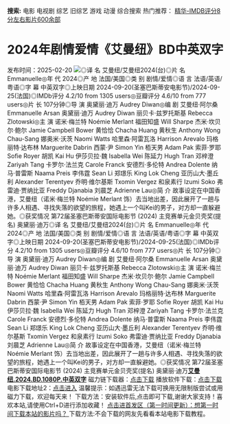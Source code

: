 **搜索:** 电影 电视剧 综艺 旧综艺 游戏 动漫 综合搜索 热门推荐： [精华-IMDB评分8分左右影片600余部](https://www.dytt8.com/html/gndy/jddy/20160320/50510.html)
# 2024年剧情爱情《艾曼纽》BD中英双字
发布时间：2025-02-20 
![](https://img9.doubanio.com/view/photo/l_ratio_poster/public/p2910141331.jpg)◎译 名 艾曼纽/艾曼纽2024(台)◎片 名 Emmanuelle◎年 代 2024◎产 地 法国/美国◎类 别 剧情/爱情◎语 言 法语/英语/粤语◎字 幕 中英双字◎上映日期 2024-09-20(圣塞巴斯蒂安电影节)/2024-09-25(法国)◎IMDb评分 4.2/10 from 1305 users◎豆瓣评分 4.6/10 from 777 users◎片 长 107分钟◎导 演 奥黛丽·迪万 Audrey Diwan◎编 剧 艾曼纽·阿尔桑 Emmanuelle Arsan 奥黛丽·迪万 Audrey Diwan 丽贝卡·兹罗托斯基 Rebecca Zlotowski◎主 演 诺米·梅兰特 Noémie Merlant 福田知盛 Will Sharpe 杰米·坎贝尔·鲍尔 Jamie Campbell Bower 黄恰恰 Chacha Huang 黄秋生 Anthony Wong Chau-Sang 娜奥米·沃茨 Naomi Watts 哈里森·阿雷瓦洛 Harrison Arevalo 玛格丽特·达布林 Marguerite Dabrin 西蒙·尹 Simon Yin 栢天男 Adam Pak 索菲·罗耶 Sofie Royer 胡凯 Kai Hu 伊莎贝拉·魏 Isabella Wei 陈延力 Hugh Tran 邓梓澄 Zariyah Tang 卡罗尔·法兰克 Carole Franck 安德烈·多伦特 Andrea Dolente 纳马·普雷斯 Naama Preis 李伟霆 Sean Li 郑璟乐 King Lok Cheng 亚历山大·墨丘利 Alexander Terentyev 乔明·维尔基斯 Txomin Vergez 和泉素行 Izumi Soko 弗雷迪·贾纳比亚 Freddy Djanabia 刘晨芝 Adrienne Lau◎简 介 故事设定在中国香港，艾曼纽（诺米·梅兰特 Noémie Merlant 饰）去当地出差，因此展开了一趟与许多人相遇、寻找失落的欲望的旅程，她遇上一个叫Kei的男子，对方却一直躲避她。◎获奖情况 第72届圣塞巴斯蒂安国际电影节 (2024) 主竞赛单元金贝壳奖(提名) 奥黛丽·迪万◎译 名 艾曼纽/艾曼纽2024(台)◎片 名 Emmanuelle◎年 代 2024◎产 地 法国/美国◎类 别 剧情/爱情◎语 言 法语/英语/粤语◎字 幕 中英双字◎上映日期 2024-09-20(圣塞巴斯蒂安电影节)/2024-09-25(法国)◎IMDb评分 4.2/10 from 1305 users◎豆瓣评分 4.6/10 from 777 users◎片 长 107分钟◎导 演 奥黛丽·迪万 Audrey Diwan◎编 剧 艾曼纽·阿尔桑 Emmanuelle Arsan 奥黛丽·迪万 Audrey Diwan 丽贝卡·兹罗托斯基 Rebecca Zlotowski◎主 演 诺米·梅兰特 Noémie Merlant 福田知盛 Will Sharpe 杰米·坎贝尔·鲍尔 Jamie Campbell Bower 黄恰恰 Chacha Huang 黄秋生 Anthony Wong Chau-Sang 娜奥米·沃茨 Naomi Watts 哈里森·阿雷瓦洛 Harrison Arevalo 玛格丽特·达布林 Marguerite Dabrin 西蒙·尹 Simon Yin 栢天男 Adam Pak 索菲·罗耶 Sofie Royer 胡凯 Kai Hu 伊莎贝拉·魏 Isabella Wei 陈延力 Hugh Tran 邓梓澄 Zariyah Tang 卡罗尔·法兰克 Carole Franck 安德烈·多伦特 Andrea Dolente 纳马·普雷斯 Naama Preis 李伟霆 Sean Li 郑璟乐 King Lok Cheng 亚历山大·墨丘利 Alexander Terentyev 乔明·维尔基斯 Txomin Vergez 和泉素行 Izumi Soko 弗雷迪·贾纳比亚 Freddy Djanabia 刘晨芝 Adrienne Lau◎简 介 故事设定在中国香港，艾曼纽（诺米·梅兰特 Noémie Merlant 饰）去当地出差，因此展开了一趟与许多人相遇、寻找失落的欲望的旅程，她遇上一个叫Kei的男子，对方却一直躲避她。◎获奖情况 第72届圣塞巴斯蒂安国际电影节 (2024) 主竞赛单元金贝壳奖(提名) 奥黛丽·迪万[**艾曼纽.2024.BD.1080P.中英双字**](magnet:?xt=urn:btih:ea12d4f9a5e26b307c8519d3338141abca0755f7&dn=%e9%98%b3%e5%85%89%e7%94%b5%e5%bd%b1dygod.org.%e8%89%be%e6%9b%bc%e7%ba%bd.2024.BD.1080P.%e4%b8%ad%e8%8b%b1%e5%8f%8c%e5%ad%97.mkv&tr=udp%3a%2f%2ftracker.opentrackr.org%3a1337%2fannounce&tr=udp%3a%2f%2fexodus.desync.com%3a6969%2fannounce) 磁力链下载器：[点击下载](https://dygod.org/js/bt.htm "qBittorrent") 播放软件下载：[点击下载](https://dygod.org/js/player.htm "PotPlayer") 电影下载地址2：[点击进入](https://dygod.org/ "阳光电影") 温馨提示：如遇迅雷无法下载可换用无限制版尝试或用磁力下载，欢迎每天来！  下载方法：安装软件后,点击即可下载,谢谢大家支持！喜欢本站,请使用Ctrl+D进行添加收藏！ [点击进首发区（第一时间更新）：想第一时间下载本站的影片吗？ ](https://www.ygdy8.net/)下载方法:不会下载的网友先看看本站电影下载教程。